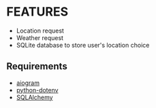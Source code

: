 # FEATURES

- Location request
- Weather request
- SQLite database to store user's location choice

## Requirements

- [aiogram](https://github.com/aiogram/aiogram)
- [python-dotenv](https://github.com/theskum/python-dotenv)
- [SQLAlchemy](https://docs.sqlalchemy.org/en/14/index.html)